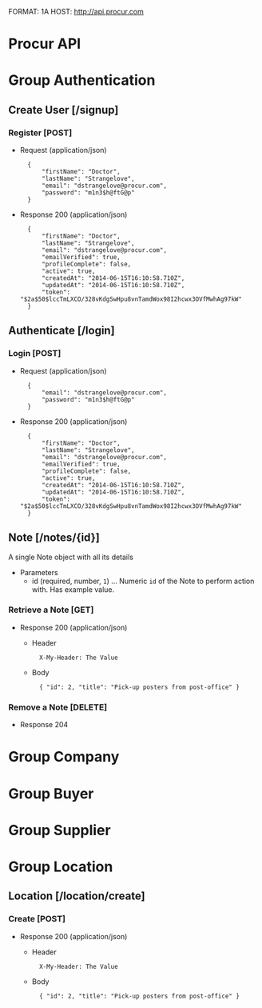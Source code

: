 FORMAT: 1A
HOST: http://api.procur.com

# Procur API

# Group Authentication

## Create User [/signup]

### Register [POST]
+ Request (application/json)
    
        {
            "firstName": "Doctor",
            "lastName": "Strangelove",
            "email": "dstrangelove@procur.com",
            "password": "m1n3$h@ftG@p"
        }
        

+ Response 200 (application/json)

        {
            "firstName": "Doctor",
            "lastName": "Strangelove",
            "email": "dstrangelove@procur.com",
            "emailVerified": true,
            "profileComplete": false,
            "active": true,
            "createdAt": "2014-06-15T16:10:58.710Z",
            "updatedAt": "2014-06-15T16:10:58.710Z",
            "token": "$2a$50$lccTmLXCO/328vKdgSwHpu8vnTamdWox98I2hcwx3OVfMwhAg97kW"
        }

## Authenticate [/login]
### Login [POST]
+ Request (application/json)

        {
            "email": "dstrangelove@procur.com",
            "password": "m1n3$h@ftG@p"
        }

+ Response 200 (application/json)

        {
            "firstName": "Doctor",
            "lastName": "Strangelove",
            "email": "dstrangelove@procur.com",
            "emailVerified": true,
            "profileComplete": false,
            "active": true,
            "createdAt": "2014-06-15T16:10:58.710Z",
            "updatedAt": "2014-06-15T16:10:58.710Z",
            "token": "$2a$50$lccTmLXCO/328vKdgSwHpu8vnTamdWox98I2hcwx3OVfMwhAg97kW"
        }

## Note [/notes/{id}]
A single Note object with all its details

+ Parameters
    + id (required, number, `1`) ... Numeric `id` of the Note to perform action with. Has example value.

### Retrieve a Note [GET]
+ Response 200 (application/json)

    + Header

            X-My-Header: The Value

    + Body

            { "id": 2, "title": "Pick-up posters from post-office" }

### Remove a Note [DELETE]
+ Response 204

# Group Company

# Group Buyer

# Group Supplier

# Group Location
## Location [/location/create]
### Create [POST]
+ Response 200 (application/json)

    + Header

            X-My-Header: The Value

    + Body

            { "id": 2, "title": "Pick-up posters from post-office" }
